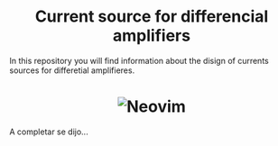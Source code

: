 <h1 align="center">Current source for differencial amplifiers</h1>

In this repository you will find information about the disign of currents sources for differetial amplifieres. 
<h1 align="center">
	<img src="https://electronicscoach.com/wp-content/uploads/2018/05/differential-amplifier-using-op-amp.jpg" alt="Neovim">
</h1>
A completar se dijo...
